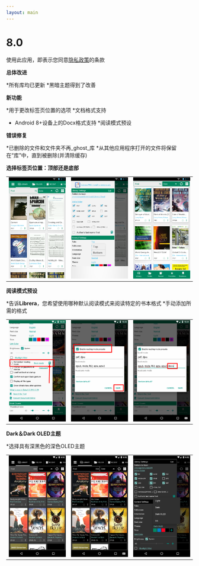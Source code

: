 ```yaml
---
layout: main
---
```


# 8.0

使用此应用，即表示您同意[隐私政策](/wiki/PrivacyPolicy/zh)的条款

**总体改进**

*所有库均已更新
*黑暗主题得到了改善

**新功能**

*用于更改标签页位置的选项
*文档格式支持
* Android 8+设备上的Docx格式支持
*阅读模式预设

**错误修复**

*已删除的文件和文件夹不再_ghost_库
*从其他应用程序打开的文件将保留在“库”中，直到被删除(并清除缓存)

**选择标签页位置：顶部还是底部**

||||
|-|-|-|
|![](2.png)|![](3.png)|![](1.png)|

**阅读模式预设**

*告诉**Librera**，您希望使用哪种默认阅读模式来阅读特定的书本格式
*手动添加所需的格式

||||
|-|-|-|
|![](4.png)|![](5.png)|![](6.png)|

**Dark＆Dark OLED主题**

*选择具有深黑色的深色OLED主题

||||
|-|-|-|
|![](9.png)|![](8.png)|![](7.png)|

